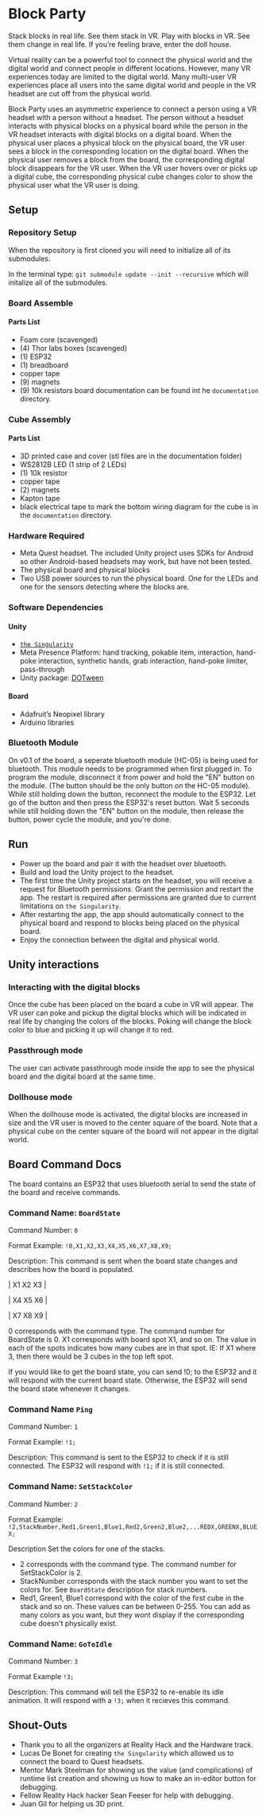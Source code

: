 # Block Party

Stack blocks in real life. See them stack in VR.
Play with blocks in VR. See them change in real life.
If you’re feeling brave, enter the doll house.

Virtual reality can be a powerful tool to connect the physical world and the digital world and connect people in different locations.
However, many VR experiences today are limited to the digital world.
Many multi-user VR experiences place all users into the same digital world and people in the VR headset are cut off from the physical world.

Block Party uses an asymmetric experience to connect a person using a VR headset with a person without a headset.
The person without a headset interacts with physical blocks on a physical board while the person in the VR headset interacts with digital blocks on a digital board.
When the physical user places a physical block on the physical board, the VR user sees a block in the corresponding location on the digital board.
When the physical user removes a block from the board, the corresponding digital block disappears for the VR user.
When the VR user hovers over or picks up a digital cube, the corresponding physical cube changes color to show the physical user what the VR user is doing.

## Setup
### Repository Setup
When the repository is first cloned you will need to initialize all of its submodules. 

In the terminal type: `git submodule update --init --recursive` which will initalize all of the submodules.

### Board Assemble
#### Parts List
- Foam core (scavenged)
- (4) Thor labs boxes (scavenged)
- (1) ESP32
- (1) breadboard
- copper tape
- (9) magnets
- (9) 10k resistors
board documentation can be found int he `documentation` directory.

### Cube Assembly
#### Parts List
- 3D printed case and cover (stl files are in the documentation folder)
- WS2812B LED (1 strip of 2 LEDs)
- (1) 10k resistor
- copper tape
- (2) magnets
- Kapton tape
- black electrical tape to mark the bottom
wiring diagram for the cube is in the `documentation` directory.

### Hardware Required
- Meta Quest headset. The included Unity project uses SDKs for Android so other Android-based headsets may work, but have not been tested.
- The physical board and physical blocks
- Two USB power sources to run the physical board. One for the LEDs and one for the sensors detecting where the blocks are.

### Software Dependencies
#### Unity
- [`the Singularity`](https://github.com/VRatMIT/TheSingularity-Unity)
- Meta Presence Platform: hand tracking, pokable item, interaction, hand-poke interaction, synthetic hands, grab interaction, hand-poke limiter, pass-through
- Unity package: [DOTween](https://assetstore.unity.com/packages/tools/animation/dotween-hotween-v2-27676)

#### Board
- Adafruit’s Neopixel library
- Arduino libraries

### Bluetooth Module
On v0.1 of the board, a seperate bluetooth module (HC-05) is being used for bluetooth. This module needs to be programmed when first plugged in. To program the module, disconnect it from power and hold the "EN" button on the module. (The button should be the only button on the HC-05 module). While still holding down the button, reconnect the module to the ESP32. Let go of the button and then press the ESP32's reset button. Wait 5 seconds while still holding down the "EN" button on the module, then release the button, power cycle the module, and you're done.

## Run
- Power up the board and pair it with the headset over bluetooth.
- Build and load the Unity project to the headset.
- The first time the Unity project starts on the headset, you will receive a request for Bluetooth permissions. Grant the permission and restart the app. The restart is required after permissions are granted due to current limitations on `the Singularity`.
- After restarting the app, the app should automatically connect to the physical board and respond to blocks being placed on the physical board.
- Enjoy the connection between the digital and physical world.

## Unity interactions

### Interacting with the digital blocks
Once the cube has been placed on the board a cube in VR will appear.
The VR user can poke and pickup the digital blocks which will be indicated in real life by changing the colors of the blocks. Poking will change the block color to blue and picking it up will change it to red.

### Passthrough mode
The user can activate passthrough mode inside the app to see the physical board and the digital board at the same time.

### Dollhouse mode
When the dollhouse mode is activated, the digital blocks are increased in size and the VR user is moved to the center square of the board.
Note that a physical cube on the center square of the board will not appear in the digital world.

## Board Command Docs
The board contains an ESP32 that uses bluetooth serial to send the state of the board and receive commands.

### Command Name: `BoardState`
Command Number: `0`

Format Example: `!0,X1,X2,X3,X4,X5,X6,X7,X8,X9;`

Description: This command is sent when the board state changes and describes how the board is populated.

| X1 X2 X3 |

| X4 X5 X6 |

| X7 X8 X9 |

0 corresponds with the command type. The command number for BoardState is 0.
X1 corresponds with board spot X1, and so on. The value in each of the spots indicates how many cubes are in that spot.
IE: If X1 where 3, then there would be 3 cubes in the top left spot.

If you would like to get the board state, you can send !0; to the ESP32 and it will respond with the current board state. Otherwise, the ESP32 will send the board state whenever it changes.

### Command Name `Ping`
Command Number: `1`

Format Example: `!1;`

Description: This command is sent to the ESP32 to check if it is still connected. The ESP32 will respond with `!1;` if it is still connected.

### Command Name: `SetStackColor`
Command Number: `2`

Format Example: `!2,StackNumber,Red1,Green1,Blue1,Red2,Green2,Blue2,...REDX,GREENX,BLUEX;`

Description Set the colors for one of the stacks.
- 2 corresponds with the command type. The command number for SetStackColor is 2.
- StackNumber corresponds with the stack number you want to set the colors for. See `BoardState` description for stack numbers.
- Red1, Green1, Blue1 correspond with the color of the first cube in the stack and so on. These values can be between 0-255.
You can add as many colors as you want, but they wont display if the corresponding cube doesn't physically exist.

### Command Name: `GoToIdle`
Command Number: `3`

Format Example `!3;`

Description: This command will tell the ESP32 to re-enable its idle animation. It will respond with a `!3;` when it recieves this command.

## Shout-Outs
- Thank you to all the organizers at Reality Hack and the Hardware track.
- Lucas De Bonet for creating `the Singularity` which allowed us to connect the board to Quest headsets.
- Mentor Mark Steelman for showing us the value (and complications) of runtime list creation and showing us how to make an in-editor button for debugging.
- Fellow Reality Hack hacker Sean Feeser for help with debugging.
- Juan Gil for helping us 3D print.